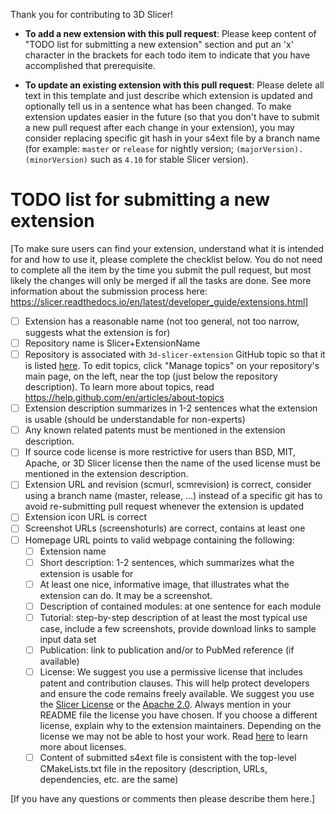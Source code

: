 Thank you for contributing to 3D Slicer!

- **To add a new extension with this pull request**: Please keep content of "TODO list for submitting a new extension" section and put an 'x' character in the brackets for each todo item to indicate that you have accomplished that prerequisite.

- **To update an existing extension with this pull request**: Please delete all text in this template and just describe which extension is updated and optionally tell us in a sentence what has been changed. To make extension updates easier in the future (so that you don't have to submit a new pull request after each change in your extension), you may consider replacing specific git hash in your s4ext file by a branch name (for example: `master` or `release` for nightly version; `(majorVersion).(minorVersion)` such as `4.10` for stable Slicer version).

# TODO list for submitting a new extension

[To make sure users can find your extension, understand what it is intended for and how to use it, please complete the checklist below. You do not need to complete all the item by the time you submit the pull request, but most likely the changes will only be merged if all the tasks are done. See more information about the submission process here: https://slicer.readthedocs.io/en/latest/developer_guide/extensions.html]

- [ ] Extension has a reasonable name (not too general, not too narrow, suggests what the extension is for)
- [ ] Repository name is Slicer+ExtensionName
- [ ] Repository is associated with `3d-slicer-extension` GitHub topic so that it is listed [here](https://github.com/topics/3d-slicer-extension). To edit topics, click "Manage topics" on your repository's main page, on the left, near the top (just below the repository description). To learn more about topics, read https://help.github.com/en/articles/about-topics
- [ ] Extension description summarizes in 1-2 sentences what the extension is usable (should be understandable for non-experts)
- [ ] Any known related patents must be mentioned in the extension description.
- [ ] If source code license is more restrictive for users than BSD, MIT, Apache, or 3D Slicer license then the name of the used license must be mentioned in the extension description.
- [ ] Extension URL and revision (scmurl, scmrevision) is correct, consider using a branch name (master, release, ...) instead of a specific git has to avoid re-submitting pull request whenever the extension is updated
- [ ] Extension icon URL is correct
- [ ] Screenshot URLs (screenshoturls) are correct, contains at least one
- [ ] Homepage URL points to valid webpage containing the following:
  - [ ] Extension name
  - [ ] Short description: 1-2 sentences, which summarizes what the extension is usable for
  - [ ] At least one nice, informative image, that illustrates what the extension can do. It may be a screenshot.
  - [ ] Description of contained modules: at one sentence for each module
  - [ ] Tutorial: step-by-step description of at least the most typical use case, include a few screenshots, provide download links to sample input data set
  - [ ] Publication: link to publication and/or to PubMed reference (if available)
  - [ ] License: We suggest you use a permissive license that includes patent and contribution clauses.  This will help protect developers and ensure the code remains freely available.  We suggest you use the [Slicer License](https://github.com/Slicer/Slicer/blob/master/License.txt) or the [Apache 2.0](https://www.apache.org/licenses/LICENSE-2.0). Always mention in your README file the license you have chosen.  If you choose a different license, explain why to the extension maintainers. Depending on the license we may not be able to host your work. Read [here](https://opensource.guide/legal/#which-open-source-license-is-appropriate-for-my-project) to learn more about licenses.
  - [ ] Content of submitted s4ext file is consistent with the top-level CMakeLists.txt file in the repository (description, URLs, dependencies, etc. are the same)

[If you have any questions or comments then please describe them here.]
